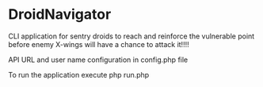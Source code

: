 # DroidNavigator

CLI application for sentry droids to reach and reinforce the vulnerable point before enemy X-wings will have a chance to attack it!!!!

API URL and user name configuration in config.php file

To run the application execute 
php run.php
